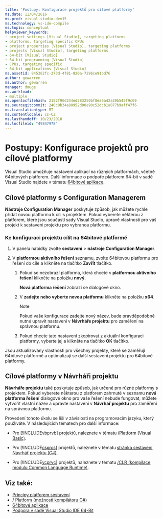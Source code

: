 ```yaml
---
title: 'Postupy: Konfigurace projektů pro cílové platformy'
ms.date: 11/04/2016
ms.prod: visual-studio-dev15
ms.technology: vs-ide-compile
ms.topic: conceptual
helpviewer_keywords:
- project settings [Visual Studio], targeting platforms
- platforms, targeting specific CPUs
- project properties [Visual Studio], targeting platforms
- projects [Visual Studio], targeting platforms
- 64-bit [Visual Studio]
- 64-bit programming [Visual Studio]
- CPUs, targeting specific
- 64-bit applications [Visual Studio]
ms.assetid: 845302fc-273d-4f81-820a-7296ce91bd76
author: gewarren
ms.author: gewarren
manager: douge
ms.workload:
- multiple
ms.openlocfilehash: 2152f90d244ed283250bf8ea6a42a39b545f9c09
ms.sourcegitcommit: 240c8b34e80952d00e90c52dcb1a077b9aff47f6
ms.translationtype: MT
ms.contentlocale: cs-CZ
ms.lasthandoff: 10/23/2018
ms.locfileid: "49847978"
---
```

# <a name="how-to-configure-projects-to-target-platforms"></a>Postupy: Konfigurace projektů pro cílové platformy

Visual Studio umožňuje nastavení aplikací na různých platformách, včetně 64bitových platforem. Další informace o podpoře platforem 64-bit v sadě Visual Studio najdete v tématu [64bitové aplikace](/dotnet/framework/64-bit-apps).

## <a name="target-platforms-with-the-configuration-manager"></a>Cílové platformy s Configuration Managerem

**Nástroje Configuration Manager** poskytuje způsob, jak můžete rychle přidat novou platformu k cíli s projektem. Pokud vyberete některou z platforem, které jsou součástí sady Visual Studio, úpravě vlastností pro váš projekt k sestavení projektu pro vybranou platformu.

### <a name="to-configure-a-project-to-target-a-64-bit-platform"></a>Ke konfiguraci projektu cílit na 64bitové platformě

1.  V panelu nabídky zvolte **sestavení** > **nástroje Configuration Manager**.

2.  V **platformou aktivního řešení** seznamu, zvolte 64bitovou platformu pro řešení do cíle a klikněte na tlačítko **Zavřít** tlačítko.

    1.  Pokud se nezobrazí platforma, která chcete v **platformou aktivního řešení** klikněte na položku **nový**.

         **Nová platforma řešení** zobrazí se dialogové okno.

    2.  V **zadejte nebo vyberte novou platformu** klikněte na položku **x64**.

        > [!NOTE]
        >  Pokud vaše konfigurace zadejte nový název, bude pravděpodobně nutné upravit nastavení v **Návrháře projektu** pro zaměření na správnou platformu.

    3.  Pokud chcete tato nastavení zkopírovat z aktuální konfiguraci platformy, vyberte jej a klikněte na tlačítko **OK** tlačítko.

Jsou aktualizovány vlastnosti pro všechny projekty, které se zaměřují 64bitové platformě a optimalizují se další sestavení projektu pro 64bitové platformy.

## <a name="target-platforms-in-the-project-designer"></a>Cílové platformy v Návrháři projektu

**Návrháře projektu** také poskytuje způsob, jak určené pro různé platformy s projektem. Pokud vyberete některou z platforem zahrnuté v seznamu **nová platforma řešení** dialogové okno pro vaše řešení nebude fungovat, můžete vytvořit vlastní název a upravte nastavení v **Návrhář projektu**  pro zaměření na správnou platformu.

Provedení tohoto úkolu se liší v závislosti na programovacím jazyku, který používáte. V následujících tématech pro další informace:

- Pro [!INCLUDE[vbprvb](../code-quality/includes/vbprvb_md.md)] projektů, naleznete v tématu [/Platform (Visual Basic)](/dotnet/visual-basic/reference/command-line-compiler/platform).

- Pro [!INCLUDE[csprcs](../data-tools/includes/csprcs_md.md)] projektů, naleznete v tématu [stránka sestavení, Návrhář projektu (C#)](../ide/reference/build-page-project-designer-csharp.md).

- Pro [!INCLUDE[vcprvc](../code-quality/includes/vcprvc_md.md)] projektů, naleznete v tématu [/CLR (kompilace modulu Common Language Runtime)](/cpp/build/reference/clr-common-language-runtime-compilation).

## <a name="see-also"></a>Viz také:

- [Principy platforem sestavení](../ide/understanding-build-platforms.md)
- [/ Platform (možnosti kompilátoru C#)](/dotnet/csharp/language-reference/compiler-options/platform-compiler-option)
- [64bitové aplikace](/dotnet/framework/64-bit-apps)
- [Podpora v sadě Visual Studio IDE 64-Bit](../ide/visual-studio-ide-64-bit-support.md)
